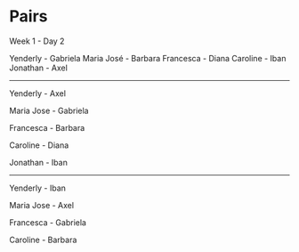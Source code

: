 # Pairs

Week 1 - Day 2

Yenderly - Gabriela
Maria José - Barbara
Francesca - Diana
Caroline - Iban
Jonathan - Axel

--------



Yenderly - Axel

Maria Jose - Gabriela

Francesca - Barbara

Caroline - Diana

Jonathan - Iban

---

Yenderly - Iban

Maria Jose - Axel

Francesca - Gabriela

Caroline - Barbara














